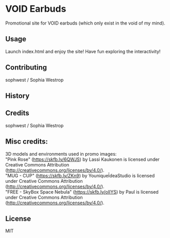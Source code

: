 # VOID Earbuds  

Promotional site for VOID earbuds (which only exist in the void of my mind). 

## Usage  

Launch index.html and enjoy the site! Have fun exploring the interactivity!

## Contributing  

sophwest / Sophia Westrop  

## History  



## Credits  

sophwest / Sophia Westrop   

## Misc credits:  

3D models and environments used in promo images:  
"Pink Rose" (https://skfb.ly/6QWJS) by Lassi Kaukonen is licensed under Creative Commons Attribution (http://creativecommons.org/licenses/by/4.0/).  
"MUG - CUP" (https://skfb.ly/ZKn9) by YouniqueĪdeaStudio is licensed under Creative Commons Attribution (http://creativecommons.org/licenses/by/4.0/).  
"FREE - SkyBox Space Nebula" (https://skfb.ly/oIIYS) by Paul is licensed under Creative Commons Attribution (http://creativecommons.org/licenses/by/4.0/).  

## License  

MIT
